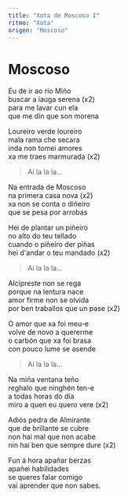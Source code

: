 ```yaml
---
title: "Xota de Moscoso I"
ritmo: "Xota"
origen: "Moscoso"
---
```




# Moscoso

Eu de ir ao río Miño<br>
buscar a iauga serena (x2)<br>
para me lavar cun ela<br>
que me din que son morena

Loureiro verde loureiro<br>
mala rama che secara<br>
inda non tomei amores<br>
xa me traes marmurada (x2)

> Ai la la la...

Na entrada de Moscoso<br>
na primera casa nova (x2)<br>
xa non se conta o diñeiro<br>
que se pesa por arrobas

Hei de plantar un piñeiro<br>
no alto do teu tellado<br>
cuando o piñeiro der piñas<br>
hei d'andar o teu mandado (x2)

> Ai la la la...

Alcipreste non se rega<br>
porque na lentura nace<br>
amor firme non se olvida<br>
por ben traballos que un pase (x2)

O amor que xa foi meu-e<br>
volve de novo a quererme<br>
o carbón que xa foi brasa<br>
con pouco lume se asende

> Ai la la la...

Na miña ventana teño<br>
reghalo que ninghén ten-e<br>
a todas horas do día<br>
miro a quen eu quero vere (x2)

Adiós pedra de Almirante<br>
que de brillante se cubre<br>
non hai mal que non acabe<br>
nin hai ben que sempre dure (x2)

Fun á hora apañar berzas<br>
apañei habilidades<br>
se queres falar comigo<br>
vai aprender que non sabes.